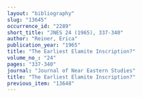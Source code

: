 ```yaml
---
layout: "bibliography"
slug: "13645"
occurrence_id: "2289"
short_title: "JNES 24 (1965), 337-340"
author: "Reiner, Erica"
publication_year: "1965"
title: "The Earliest Elamite Inscription?"
volume_no_: "24"
pages: "337-340"
journal: "Journal of Near Eastern Studies"
title: "The Earliest Elamite Inscription?"
previous_item: "13648"
---
```

